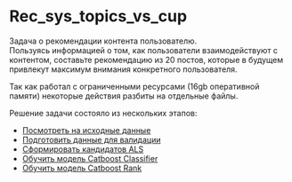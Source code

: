 # Rec_sys_topics_vs_cup
Задача о рекомендации контента пользователю.   
Пользуясь информацией о том, как пользователи взаимодействуют с контентом, составьте рекомендацию из 20 постов, которые в будущем привлекут максимум внимания конкретного пользователя.

Так как работал с ограниченными ресурсами (16gb оперативной памяти) некоторые действия разбиты на отдельные файлы.  

Решение задачи состояло из нескольких этапов:
* [Посмотреть на исходные данные](https://github.com/Difroz/ML_projects/blob/main/Rec_sys_topics_vk_cup/EDA.ipynb)
* [Подготовить данные для валидации](https://github.com/Difroz/ML_projects/blob/main/Rec_sys_topics_vk_cup/prepare_data.py)  
* [Сформировать кандидатов ALS](https://github.com/Difroz/ML_projects/blob/main/Rec_sys_topics_vk_cup/ALS_candidates.ipynb)
* [Обучить модель Catboost Classifier](https://github.com/Difroz/ML_projects/blob/main/Rec_sys_topics_vk_cup/ctb_classifier.ipynb)
* [Обучить модель Catboost Rank](https://github.com/Difroz/ML_projects/blob/main/Rec_sys_topics_vk_cup/ctb_rank.ipynb)
